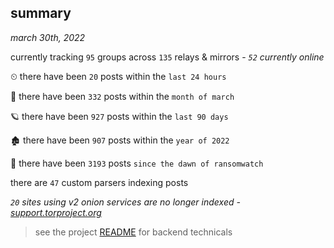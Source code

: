 
## summary
_march 30th, 2022_

currently tracking `95` groups across `135` relays & mirrors - _`52` currently online_

⏲ there have been `20` posts within the `last 24 hours`

🦈 there have been `332` posts within the `month of march`

🪐 there have been `927` posts within the `last 90 days`

🏚 there have been `907` posts within the `year of 2022`

🦕 there have been `3193` posts `since the dawn of ransomwatch`

there are `47` custom parsers indexing posts

_`20` sites using v2 onion services are no longer indexed - [support.torproject.org](https://support.torproject.org/onionservices/v2-deprecation/)_

> see the project [README](https://github.com/thetanz/ransomwatch#ransomwatch--) for backend technicals

